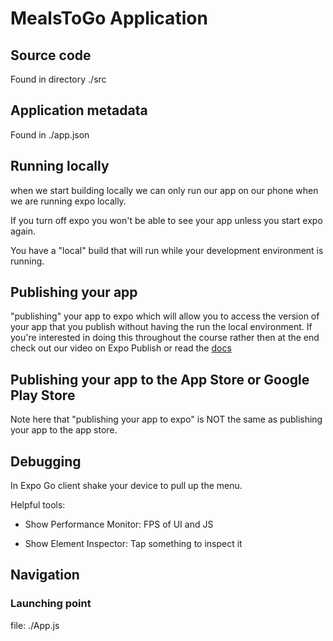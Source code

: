 # MealsToGo Application

## Source code
Found in directory ./src

## Application metadata
Found in ./app.json

## Running locally
when we start building locally we can only run our app on our phone when we are running expo locally.

If you turn off expo you won't be able to see your app unless you start expo again.

You have a "local" build that will run while your development environment is running.

## Publishing your app
"publishing" your app to expo which will allow you to access the version of your app that you publish without having the run the local environment. If you're interested in doing this throughout the course rather then at the end check out our video on Expo Publish or read the [docs](https://docs.expo.dev/archive/classic-updates/publishing/)

## Publishing your app to the App Store or Google Play Store
Note here that "publishing your app to expo" is NOT the same as publishing your app to the app store.

## Debugging
In Expo Go client shake your device to pull up the menu. 

Helpful tools:

- Show Performance Monitor:
FPS of UI and JS

- Show Element Inspector:
Tap something to inspect it


## Navigation

### Launching point

file: ./App.js